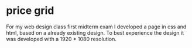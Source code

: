 # price grid

For my web design class first midterm exam I developed a page in css and html, based on a already existing design.
To best experience the design it was developed with a 1920 * 1080 resolution.
